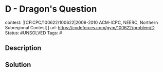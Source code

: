 # D - Dragon's Question

contest: [[CFICPC/100622/100622|2009-2010 ACM-ICPC, NEERC, Northern Subregional Contest]]
url: https://codeforces.com/gym/100622/problem/D
Status: #UNSOLVED
Tags: #

## Description

## Solution

